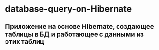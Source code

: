 <h1 aline="left">database-query-on-Hibernate</h1>
<h2 align="left">Приложение на основе Hibernate, создающее таблицы в БД и работающее с данными из этих таблиц</h3>
